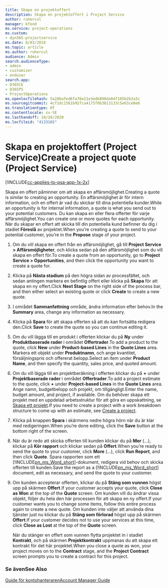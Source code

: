 ```yaml
---
title: Skapa en projektoffert
description: Skapa en projektoffert i Project Service
author: ruhercul
manager: kfend
ms.service: project-operations
ms.custom:
- dyn365-projectservice
ms.date: 8/03/2018
ms.topic: article
ms.author: ruhercul
audience: Admin
search.audienceType:
- admin
- customizer
- enduser
search.app:
- D365CE
- D365PS
- ProjectOperations
ms.openlocfilehash: 5a28bafed6fa76e21e3edb890da04f105b2b2a3c
ms.sourcegitcommit: 4cf1dc1561b92fca4175f0b3813133c5e63ce8e6
ms.translationtype: HT
ms.contentlocale: sv-SE
ms.lasthandoff: 10/28/2020
ms.locfileid: "4133165"
---
```

# <a name="create-a-project-quote-project-service"></a><span data-ttu-id="8921e-103">Skapa en projektoffert (Project Service)</span><span class="sxs-lookup"><span data-stu-id="8921e-103">Create a project quote (Project Service)</span></span>

[!INCLUDE[cc-applies-to-psa-app-1x-2x](../includes/cc-applies-to-psa-app-1x-2x.md)]

<span data-ttu-id="8921e-104">Skapa en offert påminner om att skapa en affärsmöjlighet.</span><span class="sxs-lookup"><span data-stu-id="8921e-104">Creating a quote is similar to creating an opportunity.</span></span> <span data-ttu-id="8921e-105">En affärsmöjlighet är för intern information, och en offert är vad du skickar till dina potentiella kunder.</span><span class="sxs-lookup"><span data-stu-id="8921e-105">While an opportunity is for internal information, a quote is what you send out to your potential customers.</span></span> <span data-ttu-id="8921e-106">Du kan skapa en eller flera offerter för varje affärsmöjlighet.</span><span class="sxs-lookup"><span data-stu-id="8921e-106">You can create one or more quotes for each opportunity.</span></span> <span data-ttu-id="8921e-107">När du skapar en offert att skicka till din potentiella kund befinner du dig i stadiet **Föreslå** av projektet.</span><span class="sxs-lookup"><span data-stu-id="8921e-107">When you’re creating a quote to send to your potential customer, you’re in the **Propose** stage of your project.</span></span>  
  
1. <span data-ttu-id="8921e-108">Om du vill skapa en offert från en affärsmöjlighet, gå till **Project Service > Affärsmöjligheter**, och klicka sedan på den affärsmöjlighet som du vill skapa en offert för.</span><span class="sxs-lookup"><span data-stu-id="8921e-108">To create a quote from an opportunity, go to **Project Service > Opportunities**, and then click the opportunity you want to create a quote for.</span></span>  
  
2. <span data-ttu-id="8921e-109">Klicka på **Nästa stadium** på den högra sidan av processfältet, och sedan antingen markera en befintlig offert eller klicka på **Skapa** för att skapa en ny offert.</span><span class="sxs-lookup"><span data-stu-id="8921e-109">Click **Next Stage** on the right side of the process bar, and then either select an existing quote or click **Create** to create a new quote.</span></span>  
  
3. <span data-ttu-id="8921e-110">I området **Sammanfattning** område, ändra information efter behov.</span><span class="sxs-lookup"><span data-stu-id="8921e-110">In the **Summary** area, change any information as necessary.</span></span>  
  
4. <span data-ttu-id="8921e-111">Klicka på **Spara** för att skapa offerten så att du kan fortsätta redigera den.</span><span class="sxs-lookup"><span data-stu-id="8921e-111">Click **Save** to create the quote so you can continue editing it.</span></span>  
  
5. <span data-ttu-id="8921e-112">Om du vill lägga till en produkt i offerten klickar du på **Ny** under **Produktbaserade rader** i området **Offertrader**.</span><span class="sxs-lookup"><span data-stu-id="8921e-112">To add a product to the quote, click **New** under **Product-based Lines** in the **Quote Lines** area.</span></span> <span data-ttu-id="8921e-113">Markera ett objekt under **Produktnamn**, och ange kvantitet, försäljningspris och offererat belopp.</span><span class="sxs-lookup"><span data-stu-id="8921e-113">Select an item under **Product Name**, and then specify the quantity, sales price, and quoted amount.</span></span>  
  
6. <span data-ttu-id="8921e-114">Om du vill lägga till en projektberäkning i offerten klickar du på **+** under **Projektbaserade rader** i området **Offertrader**.</span><span class="sxs-lookup"><span data-stu-id="8921e-114">To add a project estimate to the quote, click **+** under **Project-based Lines** in the **Quote Lines** area.</span></span> <span data-ttu-id="8921e-115">Ange namn, budgetbelopp och projekt, om tillgängligt.</span><span class="sxs-lookup"><span data-stu-id="8921e-115">Enter the name, budget amount, and project, if available.</span></span> <span data-ttu-id="8921e-116">Om du behöver skapa ett projekt med en uppdelad arbetsstruktur för att göra en uppskattning, se [Skapa ett projekt](../psa/create-project.md).</span><span class="sxs-lookup"><span data-stu-id="8921e-116">If you need to create a project with a work breakdown structure to come up with an estimate, see [Create a project](../psa/create-project.md).</span></span>  
  
7. <span data-ttu-id="8921e-117">Klicka på knappen **Spara** i skärmens nedre högra hörn när du är klar med redigeringen.</span><span class="sxs-lookup"><span data-stu-id="8921e-117">When you’re done editing, click the **Save** button at the bottom right of the screen.</span></span>  
  
8. <span data-ttu-id="8921e-118">När du är redo att skicka offerten till kunden klickar du på **Mer** (...), klickar på **Kör rapport** och klickar sedan på **Offert**.</span><span class="sxs-lookup"><span data-stu-id="8921e-118">When you’re ready to send the quote to your customer, click **More** (…), click **Run Report**, and then click **Quote**.</span></span> <span data-ttu-id="8921e-119">Spara rapporten som ett [!INCLUDE[pn_ms_Word_short](../includes/pn-ms-word-short.md)]-dokument, redigera vid behov och skicka offerten till kunden.</span><span class="sxs-lookup"><span data-stu-id="8921e-119">Save the report as a [!INCLUDE[pn_ms_Word_short](../includes/pn-ms-word-short.md)] document, edit as necessary, and send the quote to your customer.</span></span>  
  
9. <span data-ttu-id="8921e-120">Om kunden accepterar offerten, klickar du på **Stäng som vunnen** högst upp på skärmen **Offert**.</span><span class="sxs-lookup"><span data-stu-id="8921e-120">If your customer accepts your quote, click **Close as Won** at the top of the **Quote** screen.</span></span> <span data-ttu-id="8921e-121">Om kunden vill du ändrar vissa objekt, följer du hela den här processen för att skapa en ny offert.</span><span class="sxs-lookup"><span data-stu-id="8921e-121">If your customer wants you to change some items, follow this entire process again to create a new quote.</span></span> <span data-ttu-id="8921e-122">Om kunden inte väljer att använda dina tjänster just nu klickar du på **Stäng som förlorad** högst upp på skärmen **Offert**.</span><span class="sxs-lookup"><span data-stu-id="8921e-122">If your customer decides not to use your services at this time, click **Close as Lost** at the top of the **Quote** screen.</span></span>  
  
   <span data-ttu-id="8921e-123">När du stänger en offert som vunnen flytta projektet in i stadiet **Kontrakt**, och på skärmen **Projektkontrakt** uppmanas du att skapa ett kontrakt för det här projektet.</span><span class="sxs-lookup"><span data-stu-id="8921e-123">When you close a quote as won, your project moves on to the **Contract** stage, and the **Project Contract** screen prompts you to create a contract for this project.</span></span>  
  
### <a name="see-also"></a><span data-ttu-id="8921e-124">Se även</span><span class="sxs-lookup"><span data-stu-id="8921e-124">See Also</span></span>  
 [<span data-ttu-id="8921e-125">Guide för kontohanteraren</span><span class="sxs-lookup"><span data-stu-id="8921e-125">Account Manager Guide</span></span>](../psa/account-manager-guide.md)
